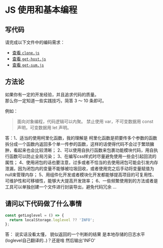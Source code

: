 # JS 使用和基本编程

## 写代码

请完成以下文件中的编码需求：

- [查看 `clone.js`](./clone.js)
- [查看 `get-host.js`](./get-host.js)
- [查看 `get-sum.js`](./get-sum.js)

## 方法论

如果你有一定的开发经验，并且追求代码的质量。  
那么你一定知道一些实践技巧，简答 3 ～ 10 条即可。

例如：

> 面向对象编程，代码逻辑可以内聚。
> 禁止使用 var，不可变数据用 const 声明，可变数据用 let 声明。

答：1、适当的使用柯里化函数，我的理解是 柯里化函数是把要传多个参数的函数拆分成一个函数内返回多个单一传参的函数，这样的话使得代码不会过于繁琐臃肿，看起来也会比较清晰；
    2、可以使用自执行函数来包裹功能模块代码，用自执行函数可以防止全局污染；
    3、在编写css样式时尽量避免使用一些会引起回流的属性；
    4、使用闭包的话也要注意，过多或者不恰当的去使用闭包可能会引发内存泄漏，因为闭包内的变量不能够被垃圾回收，或者使用完之后手动将变量赋值为null来管理内存；
    5、用组件化开发或者模块化开发都能够提高项目的可复用性、可维护性和可移植性，能够大大提高开发效率；
    6、一些频繁使用到的方法或者是工具可以单独创建一个文件进行封装导出，避免代码冗余 
    ...

## 请问以下代码做了什么事情

```js
const getLoglevel = () => {
  return localStorage.loglevel ?? 'INFO';
};
```

答： 说实话没看太懂，  貌似返回的一个判断的结果 是本地存储的日志水平(loglevel自己翻译的..)？还是啥  然后输出'INFO'
